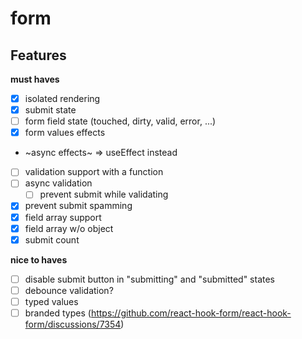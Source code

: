 # form

## Features

**must haves**

- [x] isolated rendering
- [x] submit state
- [ ] form field state (touched, dirty, valid, error, ...)
- [x] form values effects
- ~async effects~ => useEffect instead
- [ ] validation support with a function
- [ ] async validation
  - [ ] prevent submit while validating
- [x] prevent submit spamming
- [x] field array support
- [x] field array w/o object
- [x] submit count

**nice to haves**

- [ ] disable submit button in "submitting" and "submitted" states
- [ ] debounce validation?
- [ ] typed values
- [ ] branded types (https://github.com/react-hook-form/react-hook-form/discussions/7354)
